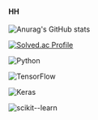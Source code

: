 #### HH
![Anurag's GitHub stats](https://github-readme-stats.vercel.app/api?username=keemgdeok&show_icons=true&theme=dark)

[![Solved.ac Profile](http://mazassumnida.wtf/api/v2/generate_badge?boj=keemgdeok)](https://solved.ac/keemgdeok/)

![Python](https://img.shields.io/badge/Python-3776AB.svg?&style=flat&logo=Python&logoColor=white)

![TensorFlow](https://img.shields.io/badge/TensorFlow-FF6F00.svg?&style=flat&logo=TensorFlow&logoColor=white)

![Keras](https://img.shields.io/badge/Keras-D00000.svg?&style=flat&logo=Keras&logoColor=white)

![scikit--learn](https://img.shields.io/badge/scikit-learn-F7931E.svg?&style=flat&logo=scikit-learn&logoColor=white)
<!--
**keemgdeok/keemgdeok** is a ✨ _special_ ✨ repository because its `README.md` (this file) appears on your GitHub profile.

Here are some ideas to get you started:
![Anurag's GitHub stats](https://github-readme-stats.vercel.app/api?username=사용자ID&show_icons=true&theme=radical)
- 🔭 I’m currently working on ...
- 🌱 I’m currently learning ...
- 👯 I’m looking to collaborate on ...
- 🤔 I’m looking for help with ...
- 💬 Ask me about ...
- 📫 How to reach me: ...
- 😄 Pronouns: ...
- ⚡ Fun fact: ...
-->

